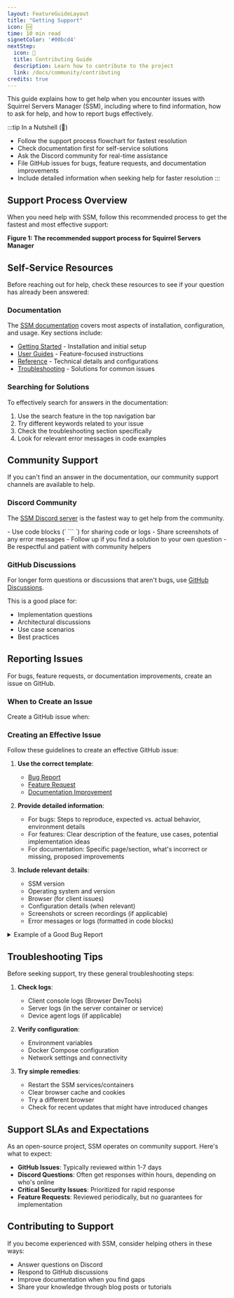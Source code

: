 ```yaml
---
layout: FeatureGuideLayout
title: "Getting Support"
icon: 🆘
time: 10 min read
signetColor: '#00bcd4'
nextStep:
  icon: 🤝
  title: Contributing Guide
  description: Learn how to contribute to the project
  link: /docs/community/contributing
credits: true
---
```


This guide explains how to get help when you encounter issues with Squirrel Servers Manager (SSM), including where to find information, how to ask for help, and how to report bugs effectively.

:::tip In a Nutshell (🌰)
- Follow the support process flowchart for fastest resolution
- Check documentation first for self-service solutions
- Ask the Discord community for real-time assistance
- File GitHub issues for bugs, feature requests, and documentation improvements
- Include detailed information when seeking help for faster resolution
:::

<script setup>
const supportDecisionTree = {
  type: 'question',
  question: 'Have a Question or Issue?',
  options: [
    {
      label: 'Check Documentation',
      next: {
        type: 'question',
        question: 'Found Answer?',
        options: [
          {
            label: 'Yes',
            next: {
              type: 'result',
              variant: 'success',
              title: 'Solution Found',
              description: 'Continue using SSM. Consider improving the docs.'
            }
          },
          {
            label: 'No',
            next: {
              type: 'question',
              question: 'Ask in Discord Community',
              options: [
                {
                  label: 'Resolved?',
                  next: {
                    type: 'result',
                    variant: 'success',
                    title: 'Solution Found',
                    description: 'Continue using SSM. Consider filing a documented issue.'
                  }
                },
                {
                  label: 'No',
                  next: {
                    type: 'question',
                    question: 'File GitHub Issue',
                    options: [
                      {
                        label: 'Resolved?',
                        next: {
                          type: 'result',
                          variant: 'success',
                          title: 'Issue Resolved',
                          description: 'Wait for next release. Consider contributing a fix.'
                        }
                      },
                      {
                        label: 'No',
                        next: {
                          type: 'result',
                          variant: 'warning',
                          title: 'No Solution Yet',
                          description: 'Please wait for maintainers or consider contributing.'
                        }
                      }
                    ]
                  }
                }
              ]
            }
          }
        ]
      }
    }
  ]
};
</script>

## Support Process Overview

When you need help with SSM, follow this recommended process to get the fastest and most effective support:

**Figure 1: The recommended support process for Squirrel Servers Manager**

<DecisionTree :tree="supportDecisionTree" />

## Self-Service Resources

Before reaching out for help, check these resources to see if your question has already been answered:

<FeatureGrid>
  <FeatureCard 
    title="Documentation" 
    description="Comprehensive guides covering installation, configuration, and usage" 
    icon="📚" 
    link="/docs/"
  />
  <FeatureCard 
    title="Troubleshooting Guide" 
    description="Solutions for common issues and problems" 
    icon="🔍" 
    link="/docs/troubleshoot/"
  />
  <FeatureCard 
    title="GitHub Discussions" 
    description="Previous community questions and answers" 
    icon="💬" 
  />
</FeatureGrid>

### Documentation

The [SSM documentation](/) covers most aspects of installation, configuration, and usage. Key sections include:

- [Getting Started](/docs/getting-started/) - Installation and initial setup
- [User Guides](/docs/user-guides/) - Feature-focused instructions
- [Reference](/docs/reference/) - Technical details and configurations 
- [Troubleshooting](/docs/troubleshoot/) - Solutions for common issues

### Searching for Solutions

To effectively search for answers in the documentation:

1. Use the search feature in the top navigation bar
2. Try different keywords related to your issue
3. Check the troubleshooting section specifically
4. Look for relevant error messages in code examples

## Community Support

If you can't find an answer in the documentation, our community support channels are available to help.

### Discord Community

The [SSM Discord server](https://discord.gg/cnQjsFCGKJ) is the fastest way to get help from the community.

<ProcessSteps :steps="[
  { number: 1, title: 'Join the Discord Server', description: 'Click the link above to join our Discord community' },
  { number: 2, title: 'Use the Right Channel', description: 'Post your question in the appropriate help channel' },
  { number: 3, title: 'Provide Details', description: 'Share relevant information about your issue (see below)' },
  { number: 4, title: 'Be Patient', description: 'Community members may be in different time zones' }
]" />

<PlatformNote platform="Discord Help Tips">
- Use code blocks (` ``` `) for sharing code or logs
- Share screenshots of any error messages
- Follow up if you find a solution to your own question
- Be respectful and patient with community helpers
</PlatformNote>

### GitHub Discussions

For longer form questions or discussions that aren't bugs, use [GitHub Discussions](https://github.com/SquirrelCorporation/SquirrelServersManager/discussions).

This is a good place for:
- Implementation questions
- Architectural discussions
- Use case scenarios
- Best practices

## Reporting Issues

For bugs, feature requests, or documentation improvements, create an issue on GitHub.

### When to Create an Issue

Create a GitHub issue when:

<RequirementsGrid :requirements="[
  { header: 'Bug Reports', items: ['You found a reproducible bug', 'A feature isn\'t working as documented', 'Security vulnerabilities (use private reporting for these)'] },
  { header: 'Feature Requests', items: ['Suggest a new feature', 'Propose improvements to existing features', 'Integration with other tools'] },
  { header: 'Documentation', items: ['Reporting inaccurate documentation', 'Suggesting documentation improvements', 'Missing documentation for features'] }
]" />

### Creating an Effective Issue

Follow these guidelines to create an effective GitHub issue:

1. **Use the correct template**:
   - [Bug Report](https://github.com/SquirrelCorporation/SquirrelServersManager/issues/new?assignees=&labels=bug&template=bug_report.md)
   - [Feature Request](https://github.com/SquirrelCorporation/SquirrelServersManager/issues/new?assignees=&labels=enhancement&template=feature_request.md)
   - [Documentation Improvement](https://github.com/SquirrelCorporation/SquirrelServersManager/issues/new?assignees=&labels=documentation&template=documentation_improvement.md)

2. **Provide detailed information**:
   - For bugs: Steps to reproduce, expected vs. actual behavior, environment details
   - For features: Clear description of the feature, use cases, potential implementation ideas
   - For documentation: Specific page/section, what's incorrect or missing, proposed improvements

3. **Include relevant details**:
   - SSM version
   - Operating system and version
   - Browser (for client issues)
   - Configuration details (when relevant)
   - Screenshots or screen recordings (if applicable)
   - Error messages or logs (formatted in code blocks)

<details>
<summary>Example of a Good Bug Report</summary>

```
### Description
When adding a new device with SSH key authentication, the connection test fails even though the key is valid and works with regular SSH clients.

### Steps to Reproduce
1. Go to Devices page
2. Click "Add Device" button
3. Enter device details (hostname, IP, etc.)
4. Select SSH Key authentication method
5. Upload or paste a valid private key
6. Click "Test Connection"

### Expected Behavior
Connection test should succeed with a green checkmark

### Actual Behavior
Connection test fails with error: "Authentication failed. Please check your credentials."

### Environment
- SSM Version: 1.2.3
- Operating System: Ubuntu 22.04
- Browser: Chrome 115
- Private key type: RSA 2048-bit

### Additional Information
The same private key works fine when using SSH directly from the command line:
```ssh -i /path/to/key user@host```

I've verified the key has the correct permissions (600) and the format is correct.
```
</details>

## Troubleshooting Tips

Before seeking support, try these general troubleshooting steps:

1. **Check logs**:
   - Client console logs (Browser DevTools)
   - Server logs (in the server container or service)
   - Device agent logs (if applicable)

2. **Verify configuration**:
   - Environment variables
   - Docker Compose configuration
   - Network settings and connectivity

3. **Try simple remedies**:
   - Restart the SSM services/containers
   - Clear browser cache and cookies
   - Try a different browser
   - Check for recent updates that might have introduced changes

## Support SLAs and Expectations

As an open-source project, SSM operates on community support. Here's what to expect:

- **GitHub Issues**: Typically reviewed within 1-7 days
- **Discord Questions**: Often get responses within hours, depending on who's online
- **Critical Security Issues**: Prioritized for rapid response
- **Feature Requests**: Reviewed periodically, but no guarantees for implementation

## Contributing to Support

If you become experienced with SSM, consider helping others in these ways:

- Answer questions on Discord
- Respond to GitHub discussions
- Improve documentation when you find gaps
- Share your knowledge through blog posts or tutorials
